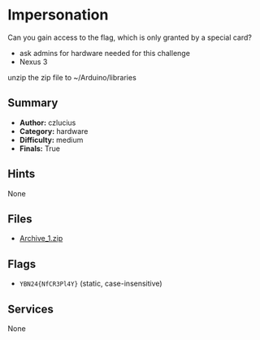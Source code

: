 # Impersonation
Can you gain access to the flag, which is only granted by a special card?


* ask admins for hardware needed for this challenge
* Nexus 3


unzip the zip file to ~/Arduino/libraries


## Summary
- **Author:** czlucius
- **Category:** hardware
- **Difficulty:** medium
- **Finals:** True

## Hints
None

## Files
- [Archive_1.zip](<dist/Archive_1.zip>)

## Flags
- `YBN24{NfCR3Pl4Y}` (static, case-insensitive)

## Services
None
